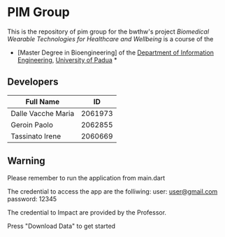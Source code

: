 # PIM Group
This is the repository of pim group for the bwthw's project
*Biomedical Wearable Technologies for Healthcare and Wellbeing* is a course of the

* [Master Degree in Bioengineering]
of the [Department of Information Engineering](https://www.dei.unipd.it/en/),
[University of Padua](https://www.unipd.it/en/) *

## Developers
Full Name | ID
--|--
Dalle Vacche Maria | 2061973
Geroin Paolo| 2062855
Tassinato Irene | 2060669  

## Warning
Please remember to run the application from main.dart

The credential to access the app are the folliwing:
user: user@gmail.com
password: 12345

The credential to Impact are provided by the Professor.

Press "Download Data" to get started

